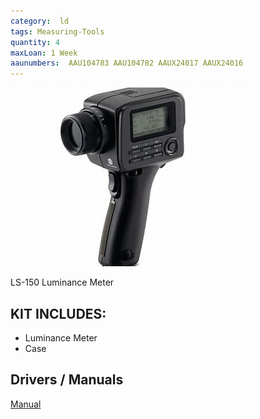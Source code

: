 ```yaml
---
category:  ld
tags: Measuring-Tools
quantity: 4
maxLoan: 1 Week
aaunumbers:  AAU104783 AAU104782 AAUX24017 AAUX24016
---
```

![Luminance Meter](/assets/images/equip/ls-150_luminance_meter.jpg)

LS-150 Luminance Meter
## KIT INCLUDES:
-  Luminance Meter
-  Case

## Drivers / Manuals
[Manual](https://sensing.konicaminolta.us/wp-content/uploads/cs-ls-150-160_instruction_eng-ci1x49mk85.pdf)



